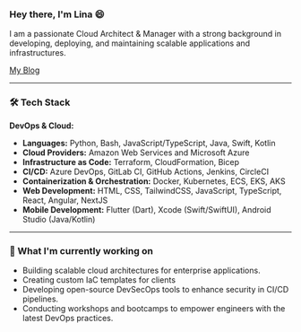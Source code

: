 ### Hey there, I'm Lina  :smile:

I am a passionate Cloud Architect & Manager with a strong background in developing, deploying, and maintaining scalable applications and infrastructures.

[My Blog](https://linabrihoum.com)

---
### 🛠️ Tech Stack

**DevOps & Cloud:**
- **Languages:** Python, Bash, JavaScript/TypeScript, Java, Swift, Kotlin
- **Cloud Providers:** Amazon Web Services and Microsoft Azure
- **Infrastructure as Code:** Terraform, CloudFormation, Bicep
- **CI/CD:** Azure DevOps, GitLab CI, GitHub Actions, Jenkins, CircleCI
- **Containerization & Orchestration:** Docker, Kubernetes, ECS, EKS, AKS
- **Web Development:** HTML, CSS, TailwindCSS, JavaScript, TypeScript, React, Angular, NextJS
- **Mobile Development:** Flutter (Dart), Xcode (Swift/SwiftUI), Android Studio (Java/Kotlin)
---

### 🌱 What I'm currently working on

- Building scalable cloud architectures for enterprise applications.
- Creating custom IaC templates for clients
- Developing open-source DevSecOps tools to enhance security in CI/CD pipelines.
- Conducting workshops and bootcamps to empower engineers with the latest DevOps practices.
